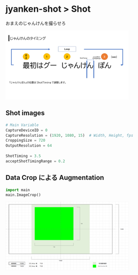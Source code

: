 # jyanken-shot > Shot

おまえのじゃんけんを撮らせろ

<img src="../asset/img2.png" width="400px">

## Shot images

```python
# Main Variable
CaptureDeviceID = 0
CaptureResolution = (1920, 1080, 15)  # Width, Height, fps
CroppingSize = 720
OutputResolution = 64

ShotTiming = 3.5
acceptShotTimingRange = 0.2
```

## Data Crop による Augmentation

```python
import main
main.ImageCrop()
```

<img src="../asset/image_resolution.png" width="400px">
